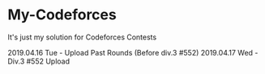 # My-Codeforces
It's just my solution for Codeforces Contests

2019.04.16 Tue - Upload Past Rounds (Before div.3 #552)
2019.04.17 Wed - Div.3 #552 Upload
